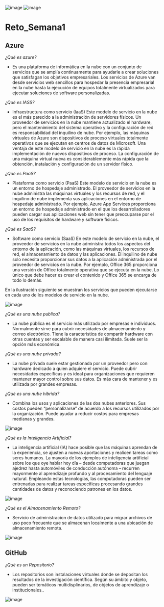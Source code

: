 ![image](https://user-images.githubusercontent.com/83606633/117081504-a0412e00-ad05-11eb-9769-4e69e5c5b43f.png) ![image](https://user-images.githubusercontent.com/83606633/117081567-c070ed00-ad05-11eb-823b-46d3e09d8673.png)


# Reto_Semana1


## **Azure**

_¿Qué es azure?_
- Es una plataforma de informática en la nube con un conjunto de servicios que se amplía continuamente para ayudarle a crear soluciones que satisfagan los objetivos empresariales. Los servicios de Azure van desde servicios web sencillos para hospedar la presencia empresarial en la nube hasta la ejecución de equipos totalmente virtualizados para ejecutar soluciones de software personalizadas.

_¿Qué es IASS?_
- Infraestructura como servicio (IaaS)
Este modelo de servicio en la nube es el más parecido a la administración de servidores físicos. Un proveedor de servicios en la nube mantiene actualizado el hardware, pero el mantenimiento del sistema operativo y la configuración de red es responsabilidad del inquilino de nube. Por ejemplo, las máquinas virtuales de Azure son dispositivos de proceso virtuales totalmente operativos que se ejecutan en centros de datos de Microsoft. Una ventaja de este modelo de servicio en la nube es la rápida implementación de nuevos dispositivos de proceso. La configuración de una máquina virtual nueva es considerablemente más rápida que la obtención, instalación y configuración de un servidor físico.

_¿Qué es PaaS?_
- Plataforma como servicio (PaaS)
Este modelo de servicio en la nube es un entorno de hospedaje administrado. El proveedor de servicios en la nube administra las máquinas virtuales y los recursos de red, y el inquilino de nube implementa sus aplicaciones en el entorno de hospedaje administrado. Por ejemplo, Azure App Services proporciona un entorno de hospedaje administrado en el que los desarrolladores pueden cargar sus aplicaciones web sin tener que preocuparse por el uso de los requisitos de hardware y software físicos.

_¿Qué es SaaS?_
- Software como servicio (SaaS) 
En este modelo de servicio en la nube, el proveedor de servicios en la nube administra todos los aspectos del entorno de la aplicación, como las máquinas virtuales, los recursos de red, el almacenamiento de datos y las aplicaciones. El inquilino de nube solo necesita proporcionar sus datos a la aplicación administrada por el proveedor de servicios en la nube. Por ejemplo, Office 365 proporciona una versión de Office totalmente operativa que se ejecuta en la nube. Lo único que debe hacer es crear el contenido y Office 365 se encarga de todo lo demás.

En la ilustración siguiente se muestran los servicios que pueden ejecutarse en cada uno de los modelos de servicio en la nube.

![image](https://docs.microsoft.com/es-mx/learn/azure-fundamentals/intro-to-azure-fundamentals/media/iaas-paas-saas-expanded.png#lightbox)

_¿Qué es una nube publica?_
- La nube pública es el servicio más utilizado por empresas e individuos. Normalmente sirve para cubrir necesidades de almacenamiento y correo electrónico. Tiene la característica de compartir hardware con otras cuentas y ser escalable de manera casi ilimitada. Suele ser la opción más económica.

_¿Qué es una nube privada?_
- La nube privada suele estar gestionada por un proveedor pero con hardware dedicado a quien adquiere el servicio. Puede cubrir necesidades específicas y es ideal para organizaciones que requieren mantener mayor control sobre sus datos. Es más cara de mantener y es utilizada por grandes empresas.

_¿Qué es una nube híbrida?_
- Combina los usos y aplicaciones de las dos nubes anteriores. Sus costos pueden “personalizarse” de acuerdo a los recursos utilizados por la organización. Puede ayudar a reducir costos para empresas medianas y grandes.

![image](https://i.ytimg.com/vi/nZ8e8R_Wsio/maxresdefault.jpg)

_¿Qué es la Inteligencia Artificial?_
- La inteligencia artificial (IA) hace posible que las máquinas aprendan de la experiencia, se ajusten a nuevas aportaciones y realicen tareas como seres humanos. La mayoría de los ejemplos de inteligencia artificial sobre los que oye hablar hoy día – desde computadoras que juegan ajedrez hasta automóviles de conducción autónoma – recurren mayormente al aprendizaje profundo y al procesamiento del lenguaje natural. Empleando estas tecnologías, las computadoras pueden ser entrenadas para realizar tareas específicas procesando grandes cantidades de datos y reconociendo patrones en los datos. 

![image](https://i.pinimg.com/originals/72/64/ca/7264ca3d31743296ffc271e34264295b.jpg)

_¿Qué es el Almacenamiento Remoto?_
- Servicio de administracion de datos utilizado para migrar archivos de uso poco frecuente que se almacenan localmente a una ubicación de almacenamiento remota. 

![image](https://swiftsystems.com/guides-tips/wp-content/uploads/2019/06/cloud-computing-image.jpg)

## **GitHub**

_¿Qué es un Repositorio?_
- Los repositorios son instalaciones virtuales donde se depositan los resultados de la investigación científica.
Según su ámbito y objeto, pueden ser temáticos multidisplinarios, de objetos de aprendizaje o institucionales.. 

![image](https://repository-images.githubusercontent.com/189103252/74400400-839c-11e9-9f25-b09075bf1aa0)
